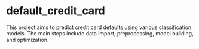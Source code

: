 # default_credit_card
This project aims to predict credit card defaults using various classification models. The main steps include data import, preprocessing, model building, and optimization. 
